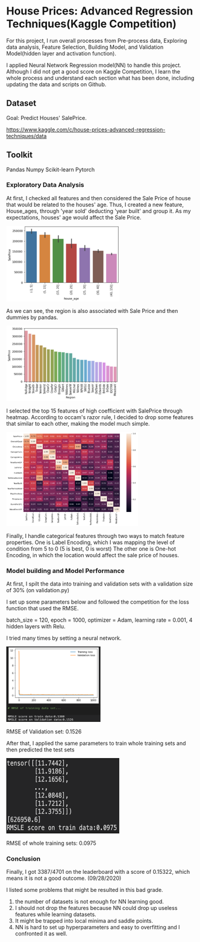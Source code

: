 # House Prices: Advanced Regression Techniques(Kaggle Competition)
For this project, I run overall processes from Pre-process data, Exploring data analysis, Feature Selection, Building Model, and Validation Model(hidden layer and activation function).

I applied Neural Network Regression model(NN) to handle this project. Although I did not get a good score on Kaggle Competition, I learn the whole process and understand each section what has been done, including updating the data and scripts on Github.

## Dataset
Goal: Predict Houses' SalePrice.

https://www.kaggle.com/c/house-prices-advanced-regression-techniques/data

## Toolkit
Pandas  Numpy Scikit-learn  Pytorch

### Exploratory Data Analysis 
At first, I checked all features and then considered the Sale Price of house that would be related to the houses' age.
Thus, I created a new feature, House_ages, through 'year sold' deducting 'year built' and group it.
As my expectations, houses' age would affect the Sale Price.

<img src="https://github.com/MengLungLee/Kaggle_HousePrice/blob/master/EDA_screenshot/house_ages.png" width="300" height="200">


As we can see, the region is also associated with Sale Price and then dummies by pandas.

<img src="https://github.com/MengLungLee/Kaggle_HousePrice/blob/master/EDA_screenshot/region.png" width="300" height="200">

I selected the top 15 features of high coefficient with SalePrice through heatmap.
According to occam's razor rule, I decided to drop some features that similar to each other, making the model much simple.

<img src="https://github.com/MengLungLee/Kaggle_HousePrice/blob/master/EDA_screenshot/top15_heatmap.png" width="350" height="250">

Finally, I handle categorical features through two ways to match feature properties.
One is Label Encoding, which I was mapping the level of condition from 5 to 0 (5 is best, 0 is worst)
The other one is One-hot Encoding, in which the location would affect the sale price of houses. 

### Model building and Model Performance

At first, I spilt the data into training and validation sets with a validation size of 30% (on validation.py)

I set up some parameters below and followed the competition for the loss function that used the RMSE.

batch_size = 120, epoch = 1000, optimizer = Adam, learning rate = 0.001, 4 hidden layers with Relu.

I tried many times by setting a neural network.

<img src="https://github.com/MengLungLee/Kaggle_HousePrice/blob/master/ModelBuilding_screenshot/Validation%20loss.png" width="250" height="200">

RMSE of Validation set: 0.1526

After that, I applied the same parameters to train whole training sets and then predicted the test sets

<img src="https://github.com/MengLungLee/Kaggle_HousePrice/blob/master/ModelBuilding_screenshot/output.png" width="300" height="200">

RMSE of whole training sets: 0.0975

### Conclusion

Finally, I got 3387/4701 on the leaderboard with a score of 0.15322, which means it is not a good outcome. (09/28/2020)

I listed some problems that might be resulted in this bad grade.

1. the number of datasets is not enough for NN learning good.
2. I should not drop the features because NN could drop up useless features while learning datasets.
3. It might be trapped into local minima and saddle points.
4. NN is hard to set up hyperparameters and easy to overfitting and I confronted it as well.

